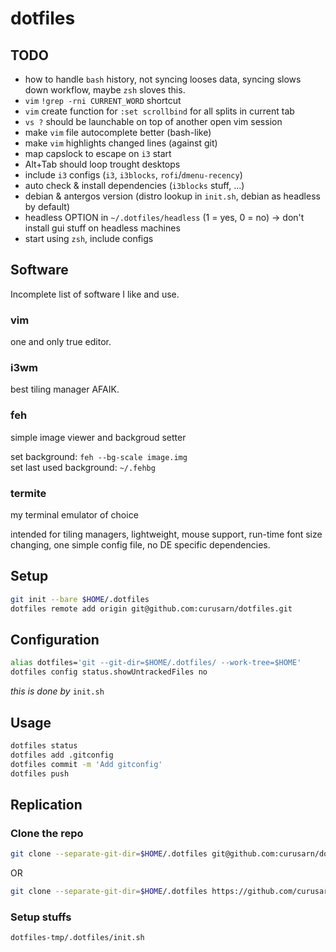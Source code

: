 # dotfiles

## TODO
- how to handle `bash` history, not syncing looses data, syncing slows down workflow, maybe `zsh` sloves this.
- `vim` `!grep -rni CURRENT_WORD` shortcut
- `vim` create function for `:set scrollbind` for all splits in current tab
- `vs ?` should be launchable on top of another open vim session
- make `vim` file autocomplete better (bash-like)
- make `vim` highlights changed lines (against git)
- map capslock to escape on `i3` start
- Alt+Tab should loop trought desktops
- include `i3` configs (`i3`, `i3blocks`, `rofi`/`dmenu-recency`)
- auto check & install dependencies (`i3blocks` stuff, ...)
- debian & antergos version (distro lookup in `init.sh`, debian as headless by default)
- headless OPTION in `~/.dotfiles/headless` (1 = yes, 0 = no) -> don't install gui stuff on headless machines
- start using `zsh`, include configs  

## Software
Incomplete list of software I like and use.  

### vim
one and only true editor.  

### i3wm
best tiling manager AFAIK.  

### feh
simple image viewer and backgroud setter  
  
set background: `feh --bg-scale image.img`  
set last used background: `~/.fehbg`  

### termite
my terminal emulator of choice  
  
intended for tiling managers, lightweight, mouse support, run-time font size changing, one simple config file, no DE specific dependencies.

## Setup
```bash
git init --bare $HOME/.dotfiles
dotfiles remote add origin git@github.com:curusarn/dotfiles.git
```

## Configuration
```bash
alias dotfiles='git --git-dir=$HOME/.dotfiles/ --work-tree=$HOME'
dotfiles config status.showUntrackedFiles no
```
*this is done by* `init.sh`  

## Usage
```bash
dotfiles status
dotfiles add .gitconfig
dotfiles commit -m 'Add gitconfig'
dotfiles push
```

## Replication
### Clone the repo
```bash
git clone --separate-git-dir=$HOME/.dotfiles git@github.com:curusarn/dotfiles.git dotfiles-tmp
```
OR
```bash
git clone --separate-git-dir=$HOME/.dotfiles https://github.com/curusarn/dotfiles.git dotfiles-tmp
```

### Setup stuffs
```bash
dotfiles-tmp/.dotfiles/init.sh
```

